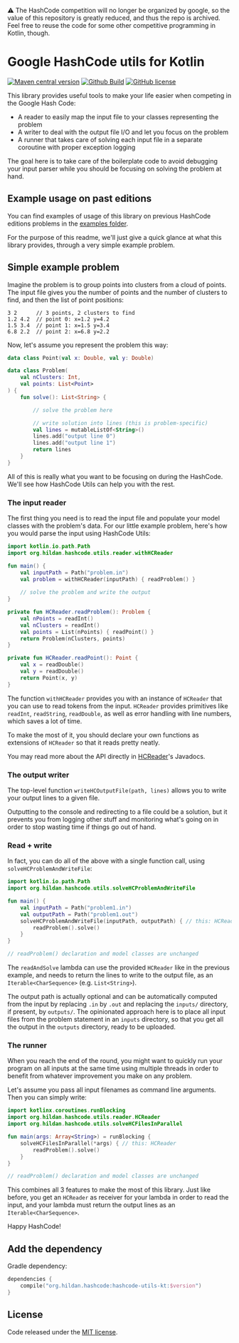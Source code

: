 ⚠️ The HashCode competition will no longer be organized by google, so the value of this repository is greatly reduced, and thus the repo is archived. Feel free to reuse the code for some other competitive programming in Kotlin, though.


# Google HashCode utils for Kotlin
[![Maven central version](https://img.shields.io/maven-central/v/org.hildan.hashcode/hashcode-utils-kt.svg)](http://mvnrepository.com/artifact/org.hildan.hashcode/hashcode-utils-kt)
[![Github Build](https://img.shields.io/github/actions/workflow/status/joffrey-bion/hashcode-utils-kt/build.yml?label=build&logo=github)](https://github.com/joffrey-bion/hashcode-utils-kt/actions/workflows/build.yml)
[![GitHub license](https://img.shields.io/badge/license-MIT-blue.svg)](https://github.com/joffrey-bion/hashcode-utils-kt/blob/master/LICENSE)

This library provides useful tools to make your life easier when competing in the Google Hash Code:
- A reader to easily map the input file to your classes representing the problem
- A writer to deal with the output file I/O and let you focus on the problem
- A runner that takes care of solving each input file in a separate coroutine with proper exception logging

The goal here is to take care of the boilerplate code to avoid debugging your input parser while you should be focusing
on solving the problem at hand.

## Example usage on past editions

You can find examples of usage of this library on previous HashCode editions problems in the
[examples folder](src/test/kotlin/org/hildan/hashcode/utils/examples).

For the purpose of this readme, we'll just give a quick glance at what this library provides, through a very simple
example problem.

## Simple example problem

Imagine the problem is to group points into clusters from a cloud of points. The input file gives you the number of 
points and the number of clusters to find, and then the list of point positions:

```
3 2      // 3 points, 2 clusters to find
1.2 4.2  // point 0: x=1.2 y=4.2
1.5 3.4  // point 1: x=1.5 y=3.4
6.8 2.2  // point 2: x=6.8 y=2.2
```

Now, let's assume you represent the problem this way:

```kotlin
data class Point(val x: Double, val y: Double)

data class Problem(
    val nClusters: Int,
    val points: List<Point>
) {
    fun solve(): List<String> {

        // solve the problem here

        // write solution into lines (this is problem-specific)
        val lines = mutableListOf<String>()
        lines.add("output line 0")
        lines.add("output line 1")
        return lines
    }
}
```

All of this is really what you want to be focusing on during the HashCode. We'll see how HashCode Utils can help you
with the rest.

### The input reader

The first thing you need is to read the input file and populate your model classes with the problem's data.
For our little example problem, here's how you would parse the input using HashCode Utils:

```kotlin
import kotlin.io.path.Path
import org.hildan.hashcode.utils.reader.withHCReader

fun main() {
    val inputPath = Path("problem.in")
    val problem = withHCReader(inputPath) { readProblem() }
    
    // solve the problem and write the output
}

private fun HCReader.readProblem(): Problem {
    val nPoints = readInt()
    val nClusters = readInt()
    val points = List(nPoints) { readPoint() }
    return Problem(nClusters, points)
}

private fun HCReader.readPoint(): Point {
    val x = readDouble()
    val y = readDouble()
    return Point(x, y)
}
```

The function `withHCReader` provides you with an instance of `HCReader` that you can use to read tokens from the 
input. `HCReader` provides primitives like `readInt`, `readString`, `readDouble`, as well as error handling with line 
numbers, which saves a lot of time.
 
To make the most of it, you should declare your own functions as extensions of `HCReader` so that it reads pretty 
neatly.

You may read more about the API directly in [HCReader](src/main/kotlin/org/hildan/hashcode/reader/HCReader.java)'s
 Javadocs.

### The output writer

The top-level function `writeHCOutputFile(path, lines)` allows you to write your output lines to a given file.

Outputting to the console and redirecting to a file could be a solution, but it prevents you from logging other stuff 
and monitoring what's going on in order to stop wasting time if things go out of hand.

### Read + write

In fact, you can do all of the above with a single function call, using `solveHCProblemAndWriteFile`:

```kotlin
import kotlin.io.path.Path
import org.hildan.hashcode.utils.solveHCProblemAndWriteFile

fun main() {
    val inputPath = Path("problem1.in")
    val outputPath = Path("problem1.out")
    solveHCProblemAndWriteFile(inputPath, outputPath) { // this: HCReader
        readProblem().solve()
    }
}

// readProblem() declaration and model classes are unchanged
```

The `readAndSolve` lambda can use the provided `HCReader` like in the previous example, and needs to return the lines
to write to the output file, as an `Iterable<CharSequence>` (e.g. `List<String>`).

The output path is actually optional and can be automatically computed from the input by replacing `.in` by `.out` 
and replacing the `inputs/` directory, if present, by `outputs/`. The opinionated approach here is to place all input
files from the problem statement in an `inputs` directory, so that you get all the output in the `outputs` 
directory, ready to be uploaded.

### The runner

When you reach the end of the round, you might want to quickly run your program on all inputs at the same time using 
multiple threads in order to benefit from whatever improvement you make on any problem.

Let's assume you pass all input filenames as command line arguments. Then you can simply write:

```kotlin
import kotlinx.coroutines.runBlocking
import org.hildan.hashcode.utils.reader.HCReader
import org.hildan.hashcode.utils.solveHCFilesInParallel

fun main(args: Array<String>) = runBlocking {
    solveHCFilesInParallel(*args) { // this: HCReader
        readProblem().solve()
    }
}

// readProblem() declaration and model classes are unchanged
```

This combines all 3 features to make the most of this library. Just like before, you get an `HCReader` as receiver 
for your lambda in order to read the input, and your lambda must return the output lines as an `Iterable<CharSequence>`.

Happy HashCode!

## Add the dependency

Gradle dependency:

```kotlin
dependencies {
    compile("org.hildan.hashcode:hashcode-utils-kt:$version")
}
```

## License

Code released under the [MIT license](LICENSE).
